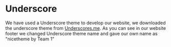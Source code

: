 # Underscore
We have used a Underscore theme to develop our website, we downloaded the underscore theme from [Underscores.me](https://underscores.me/). As you can see in our website footer we changed Underscore theme name and gave our own name as "nicetheme by Team 1"
